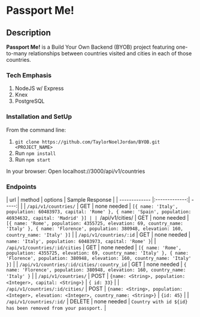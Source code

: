 # Passport Me!

## Description
__Passport Me!__ is a Build Your Own Backend (BYOB) project featuring one-to-many relationships between countries visited and cities in each of those countries. 

### Tech Emphasis
1. NodeJS w/ Express
1. Knex
1. PostgreSQL

### Installation and SetUp
From the command line:
1. `git clone https://github.com/TaylorNoelJordan/BYOB.git <PROJECT_NAME>`
1. Run `npm install`
1. Run `npm start`

In your browser:
Open localhost://3000/api/v1/countries

### Endpoints

| url           |     method    | options  | Sample Response |
| ------------- |:-------------:|    -----:|                  |
| `/api/v1/countries/`  | GET | none needed | `[{ name: 'Italy', population: 60483973, capital: 'Rome' }, { name: 'Spain', population: 46934632, capital: 'Madrid' }] |
| `/api/v1/cities/  |   GET    | none needed | `[{ name: 'Rome', population: 4355725, elevation: 69, country_name: 'Italy' }, { name: 'Florence', population: 380948, elevation: 160, country_name: 'Italy' }]` |
| `/api/v1/countries/:id` |   GET   |  none needed | ` name: 'Italy', population: 60483973, capital: 'Rome' }`|
| `/api/v1/countries/:id/cities` | GET | none needed |  `[{ name: 'Rome', population: 4355725, elevation: 69, country_name: 'Italy' }, { name: 'Florence', population: 380948, elevation: 160, country_name: 'Italy' }]` |
| `/api/v1/countries/:id/cities/:country_id` | GET | none needed | `{ name: 'Florence', population: 380948, elevation: 160, country_name: 'Italy' }` |
| `/api/v1/countries/` | POST | `{name: <String>, population: <Integer>, capital: <String>}` | `{ id: 33}` |
| `/api/v1/countries/:id/cities/` | POST | `{name: <String>, population: <Integer>, elevation: <Integer>, country_name: <String>}` | `{id: 45}` |
| `/api/v1/countries/:id/` | DELETE | none needed | `Country with id ${id} has been removed from your passport.` |


